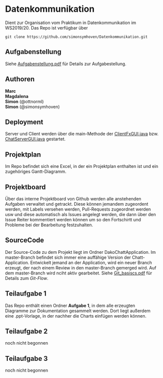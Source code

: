 # Datenkommunikation
Dient zur Organisation vom Praktikum in Datenkommunikation im WS2019/20.
Das Repo ist verfügbar über

```
git clone https://github.com/simonsymhoven/Datenkommunikation.git 
```
## Aufgabenstellung

Siehe [Aufgabenstellung.pdf](Aufgabenstellung_Studienarbeit_Datenkommunikation_WS_19_20.pdf) für Details zur Aufgabestellung.

## Authoren
**Marc** <br>
**Magdalena** <br>
**Simon** (@ottnorml) <br>
**Simon** (@simonsymhoven) <br> 

## Deployment
Server und Client werden über die main-Methode der [ClientFxGUI.java](DakoChatApplication/client/src/main/java/edu/hm/dako/chat/client/ClientFxGUI.java) bzw. [ChatServerGUI.java](DakoChatApplication/server/src/main/java/edu/hm/dako/chat/server/ChatServerGUI.java) gestartet.

## Projektplan
Im Repo befindet sich eine Excel, in der ein Projektplan enthalten ist und ein zugehöriges Gantt-Diagramm.

## Projektboard
Über das interne Projektboard von Github werden alle anstehenden Aufgaben verwaltet und getrackt. Diese können jemandem zugeordent werden, mit Labels versehen werden, Pull-Requests zugeordnet werden usw und diese automatisch als Issues angelegt werden, die dann über den Issue Reiter kommentiert werden können um so den Fortschirtt und Probleme bei der Bearbeitung festzuhalten.

## SourceCode
Der Source-Code zu dem Projekt liegt im Ordner DakoChattApplication.
Im master-Branch befindet sich immer eine auffähige Version der Chatt-Application. Entwickelt jemand an der Application, wird ein neuer Branch erzeugt, der nach einem Review in den master-Branch gemerged wird. Auf dem master-Branch wird nciht aktiv gearbeitet. Siehe [Git_basiscs.pdf](Git_basics.pdf) für Details zum *Git-Flow*.

## Teilaufgabe 1
Das Repo enthält einen Ordner **Aufgabe 1**, in dem alle erzeugten Diagramme zur Dokumentation gesammelt werden. Dort liegt außerdem eine .ppt-Vorlage, in der nachher die Charts einfügen werden können.

## Teilaufgabe 2
noch nicht begonnen

## Teilaufgabe 3
noch nicht begonnen

